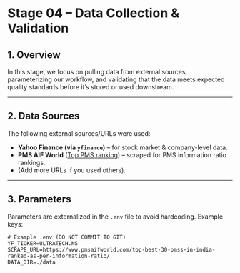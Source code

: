 # Stage 04 – Data Collection & Validation  

## 1. Overview  
In this stage, we focus on pulling data from external sources, parameterizing our workflow, and validating that the data meets expected quality standards before it’s stored or used downstream.  

---

## 2. Data Sources  
The following external sources/URLs were used:  
- **Yahoo Finance (via `yfinance`)** – for stock market & company-level data.  
- **PMS AIF World** ([Top PMS ranking](https://www.pmsaifworld.com/top-best-30-pmss-in-india-ranked-as-per-information-ratio/)) – scraped for PMS information ratio rankings.  
- (Add more URLs if you used others).  

---

## 3. Parameters  
Parameters are externalized in the `.env` file to avoid hardcoding. Example keys:  

```env
# Example .env (DO NOT COMMIT TO GIT)
YF_TICKER=ULTRATECH.NS  
SCRAPE_URL=https://www.pmsaifworld.com/top-best-30-pmss-in-india-ranked-as-per-information-ratio/  
DATA_DIR=./data  

